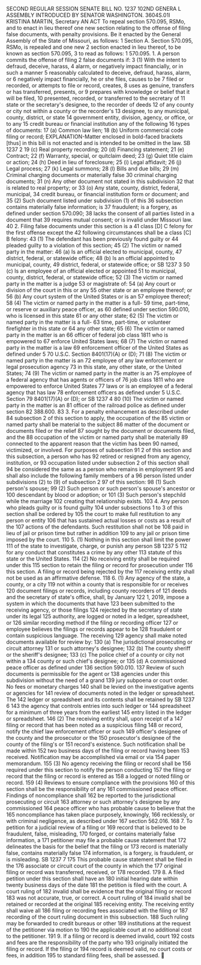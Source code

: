 SECOND REGULAR SESSION
SENATE BILL NO. 1237
102ND GENERA L ASSEMBLY
INTRODUCED BY SENATOR WASHINGTON.
3604S.01I KRISTINA MARTIN, Secretary
AN ACT
To repeal section 570.095, RSMo, and to enact in lieu thereof one new section relating to the
offense of filing false documents, with penalty provisions.
Be it enacted by the General Assembly of the State of Missouri, as follows:
1 Section A. Section 570.095, RSMo, is repealed and one new
2 section enacted in lieu thereof, to be known as section 570.095,
3 to read as follows:
1 570.095. 1. A person commits the offense of filing
2 false documents if:
3 (1) With the intent to defraud, deceive, harass,
4 alarm, or negatively impact financially, or in such a manner
5 reasonably calculated to deceive, defraud, harass, alarm, or
6 negatively impact financially, he or she files, causes to be
7 filed or recorded, or attempts to file or record, creates,
8 uses as genuine, transfers or has transferred, presents, or
9 prepares with knowledge or belief that it will be filed,
10 presented, recorded, or transferred to the secretary of
11 state or the secretary's designee, to the recorder of deeds
12 of any county or city not within a county or the recorder's
13 designee, to any municipal, county, district, or state
14 government entity, division, agency, or office, or to any
15 credit bureau or financial institution any of the following
16 types of documents:
17 (a) Common law lien;
18 (b) Uniform commercial code filing or record;
EXPLANATION-Matter enclosed in bold-faced brackets [thus] in this bill is not enacted
and is intended to be omitted in the law.
SB 1237 2
19 (c) Real property recording;
20 (d) Financing statement;
21 (e) Contract;
22 (f) Warranty, special, or quitclaim deed;
23 (g) Quiet title claim or action;
24 (h) Deed in lieu of foreclosure;
25 (i) Legal affidavit;
26 (j) Legal process;
27 (k) Legal summons;
28 (l) Bills and due bills;
29 (m) Criminal charging documents or materially false
30 criminal charging documents;
31 (n) Any other document not stated in this subdivision
32 that is related to real property; or
33 (o) Any state, county, district, federal, municipal,
34 credit bureau, or financial institution form or document; and
35 (2) Such document listed under subdivision (1) of this
36 subsection contains materially false information; is
37 fraudulent; is a forgery, as defined under section 570.090;
38 lacks the consent of all parties listed in a document that
39 requires mutual consent; or is invalid under Missouri law.
40 2. Filing false documents under this section is a
41 class [D] C felony for the first offense except the
42 following circumstances shall be a class [C] B felony:
43 (1) The defendant has been previously found guilty or
44 pleaded guilty to a violation of this section;
45 (2) The victim or named party in the matter:
46 (a) Is an official elected to municipal, county,
47 district, federal, or statewide office;
48 (b) Is an official appointed to municipal, county,
49 district, federal, or statewide office; or
SB 1237 3
50 (c) Is an employee of an official elected or appointed
51 to municipal, county, district, federal, or statewide office;
52 (3) The victim or named party in the matter is a judge
53 or magistrate of:
54 (a) Any court or division of the court in this or any
55 other state or an employee thereof; or
56 (b) Any court system of the United States or is an
57 employee thereof;
58 (4) The victim or named party in the matter is a full-
59 time, part-time, or reserve or auxiliary peace officer, as
60 defined under section 590.010, who is licensed in this state
61 or any other state;
62 (5) The victim or named party in the matter is a full-
63 time, part-time, or volunteer firefighter in this state or
64 any other state;
65 (6) The victim or named party in the matter is an
66 officer of federal job class 1811 who is empowered to
67 enforce United States laws;
68 (7) The victim or named party in the matter is a law
69 enforcement officer of the United States as defined under 5
70 U.S.C. Section 8401(17)(A) or (D);
71 (8) The victim or named party in the matter is an
72 employee of any law enforcement or legal prosecution agency
73 in this state, any other state, or the United States;
74 (9) The victim or named party in the matter is an
75 employee of a federal agency that has agents or officers of
76 job class 1811 who are empowered to enforce United States
77 laws or is an employee of a federal agency that has law
78 enforcement officers as defined under 5 U.S.C. Section
79 8401(17)(A) or (D); or
SB 1237 4
80 (10) The victim or named party in the matter is an
81 officer of the railroad police as defined under section
82 388.600.
83 3. For a penalty enhancement as described under
84 subsection 2 of this section to apply, the occupation of the
85 victim or named party shall be material to the subject
86 matter of the document or documents filed or the relief
87 sought by the document or documents filed, and the
88 occupation of the victim or named party shall be materially
89 connected to the apparent reason that the victim has been
90 named, victimized, or involved. For purposes of subsection
91 2 of this section and this subsection, a person who has
92 retired or resigned from any agency, institution, or
93 occupation listed under subsection 2 of this section shall
94 be considered the same as a person who remains in employment
95 and shall also include the following family members of a
96 person listed under subdivisions (2) to (9) of subsection 2
97 of this section:
98 (1) Such person's spouse;
99 (2) Such person or such person's spouse's ancestor or
100 descendant by blood or adoption; or
101 (3) Such person's stepchild while the marriage
102 creating that relationship exists.
103 4. Any person who pleads guilty or is found guilty
104 under subsections 1 to 3 of this section shall be ordered by
105 the court to make full restitution to any person or entity
106 that has sustained actual losses or costs as a result of the
107 actions of the defendants. Such restitution shall not be
108 paid in lieu of jail or prison time but rather in addition
109 to any jail or prison time imposed by the court.
110 5. (1) Nothing in this section shall limit the power
111 of the state to investigate, charge, or punish any person
SB 1237 5
112 for any conduct that constitutes a crime by any other
113 statute of this state or the United States.
114 (2) No receiving entity shall be required under this
115 section to retain the filing or record for prosecution under
116 this section. A filing or record being rejected by the
117 receiving entity shall not be used as an affirmative defense.
118 6. (1) Any agency of the state, a county, or a city
119 not within a county that is responsible for or receives
120 document filings or records, including county recorders of
121 deeds and the secretary of state's office, shall, by January
122 1, 2019, impose a system in which the documents that have
123 been submitted to the receiving agency, or those filings
124 rejected by the secretary of state under its legal
125 authority, are logged or noted in a ledger, spreadsheet, or
126 similar recording method if the filing or recording officer
127 or employee believes the filings or records appear to be
128 fraudulent or contain suspicious language. The receiving
129 agency shall make noted documents available for review by:
130 (a) The jurisdictional prosecuting or circuit attorney
131 or such attorney's designee;
132 (b) The county sheriff or the sheriff's designee;
133 (c) The police chief of a county or city not within a
134 county or such chief's designee; or
135 (d) A commissioned peace officer as defined under
136 section 590.010.
137 Review of such documents is permissible for the agent or
138 agencies under this subdivision without the need of a grand
139 jury subpoena or court order. No fees or monetary charges
140 shall be levied on the investigative agents or agencies for
141 review of documents noted in the ledger or spreadsheet. The
142 ledger or spreadsheet and its contents shall be retained by
SB 1237 6
143 the agency that controls entries into such ledger or
144 spreadsheet for a minimum of three years from the earliest
145 entry listed in the ledger or spreadsheet.
146 (2) The receiving entity shall, upon receipt of a
147 filing or record that has been noted as a suspicious filing
148 or record, notify the chief law enforcement officer or such
149 officer's designee of the county and the prosecutor or the
150 prosecutor's designee of the county of the filing's or
151 record's existence. Such notification shall be made within
152 two business days of the filing or record having been
153 received. Notification may be accomplished via email or via
154 paper memorandum.
155 (3) No agency receiving the filing or record shall be
156 required under this section to notify the person conducting
157 the filing or record that the filing or record is entered as
158 a logged or noted filing or record.
159 (4) Reviews to ensure compliance with the provisions
160 of this section shall be the responsibility of any
161 commissioned peace officer. Findings of noncompliance shall
162 be reported to the jurisdictional prosecuting or circuit
163 attorney or such attorney's designee by any commissioned
164 peace officer who has probable cause to believe that the
165 noncompliance has taken place purposely, knowingly,
166 recklessly, or with criminal negligence, as described under
167 section 562.016.
168 7. To petition for a judicial review of a filing or
169 record that is believed to be fraudulent, false, misleading,
170 forged, or contains materially false information, a
171 petitioner may file a probable cause statement that
172 delineates the basis for the belief that the filing or
173 record is materially false, contains materially false
174 information, is a forgery, is fraudulent, or is misleading.
SB 1237 7
175 This probable cause statement shall be filed in the
176 associate or circuit court of the county in which the
177 original filing or record was transferred, received, or
178 recorded.
179 8. A filed petition under this section shall have an
180 initial hearing date within twenty business days of the date
181 the petition is filed with the court. A court ruling of
182 invalid shall be evidence that the original filing or record
183 was not accurate, true, or correct. A court ruling of
184 invalid shall be retained or recorded at the original
185 receiving entity. The receiving entity shall waive all
186 filing or recording fees associated with the filing or
187 recording of the court ruling document in this subsection.
188 Such ruling may be forwarded to credit bureaus or other
189 institutions at the request of the petitioner via motion to
190 the applicable court at no additional cost to the petitioner.
191 9. If a filing or record is deemed invalid, court
192 costs and fees are the responsibility of the party who
193 originally initiated the filing or record. If the filing or
194 record is deemed valid, no court costs or fees, in addition
195 to standard filing fees, shall be assessed.
